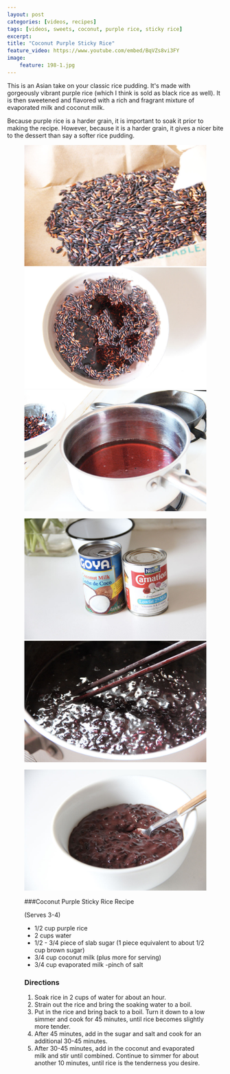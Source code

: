 ```yaml
---
layout: post
categories: [videos, recipes]
tags: [videos, sweets, coconut, purple rice, sticky rice]
excerpt: 
title: "Coconut Purple Sticky Rice"
feature_video: https://www.youtube.com/embed/BqVZs8vi3FY
image:
    feature: 198-1.jpg
---
```


This is an Asian take on your classic rice pudding.  It's made with gorgeously vibrant purple rice (which I think is sold as black rice as well).  It is then sweetened and flavored with a rich and fragrant mixture of evaporated milk and coconut milk.

Because purple rice is a harder grain, it is important to soak it prior to making the recipe.  However, because it is a harder grain, it gives a nicer bite to the dessert than say a softer rice pudding.


<figure class="third">
    <img src="/images/198-2.jpg">
    <img src="/images/198-3.jpg">
    <img src="/images/198-4.jpg">
</figure>

<figure class="half">
    <img src="/images/198-5.jpg">
    <img src="/images/198-7.jpg">
</figure>

<figure>
    <img src="/images/198-8.jpg">
</figure>

<figure class="ingredients" markdown="1">

###Coconut Purple Sticky Rice Recipe

(Serves 3-4)
 
- 1/2 cup purple rice
- 2 cups water
- 1/2 - 3/4 piece of slab sugar (1 piece equivalent to about 1/2 cup brown sugar)
- 3/4 cup coconut milk  (plus more for serving)
- 3/4 cup evaporated milk
-pinch of salt

</figure>
<figure class="directions" markdown="1">

### Directions

1. Soak rice in 2 cups of water for about an hour.
2. Strain out the rice and bring the soaking water to a boil.
3. Put in the rice and bring back to a boil.  Turn it down to a low simmer and cook for 45 minutes, until rice becomes slightly more tender.
4. After 45 minutes, add in the sugar and salt and cook for an additional 30-45 minutes.
5. After 30-45 minutes, add in the coconut and evaporated milk and stir until combined.  Continue to simmer for about another 10 minutes, until rice is the tenderness you desire.

</figure>
